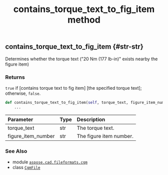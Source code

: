 ﻿---
title: contains_torque_text_to_fig_item method
second_title: Aspose.CAD for Python via .NET API References
description: 
type: docs
weight: 60
url: /python-net/aspose.cad.fileformats.cgm/cgmfile/contains_torque_text_to_fig_item/
is_root: false
---

## contains_torque_text_to_fig_item {#str-str}

Determines whether the torque text ("20 Nm (177 lb-in)" exists nearby the figure item)


### Returns 


`true` if [contains torque text to fig item] [the specified torque text]; otherwise, `false`.


```python
def contains_torque_text_to_fig_item(self, torque_text, figure_item_number):
    ...
```


| Parameter | Type | Description |
| :- | :- | :- |
| torque_text | str | The torque text. |
| figure_item_number | str | The figure item number. |



### See Also
* module [`aspose.cad.fileformats.cgm`](../../)
* class [`CgmFile`](/cad/python-net/aspose.cad.fileformats.cgm/cgmfile)
